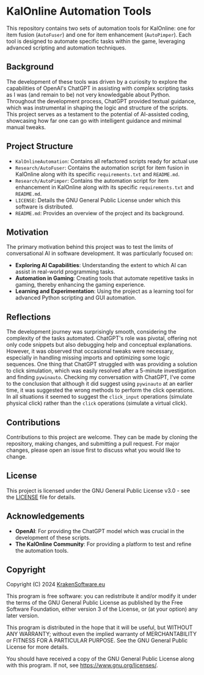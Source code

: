 # KalOnline Automation Tools

This repository contains two sets of automation tools for KalOnline: one for item fusion (`AutoFuser`) and one for item enhancement (`AutoPimper`). Each tool is designed to automate specific tasks within the game, leveraging advanced scripting and automation techniques.

## Background

The development of these tools was driven by a curiosity to explore the capabilities of OpenAI's ChatGPT in assisting with complex scripting tasks as I was (and remain to be) not very knowledgable about Python. Throughout the development process, ChatGPT provided textual guidance, which was instrumental in shaping the logic and structure of the scripts. This project serves as a testament to the potential of AI-assisted coding, showcasing how far one can go with intelligent guidance and minimal manual tweaks.

## Project Structure

- `KalOnlineAutomation`: Contains all refactored scripts ready for actual use
- `Research/AutoFuser`: Contains the automation script for item fusion in KalOnline along with its specific `requirements.txt` and `README.md`.
- `Research/AutoPimper`: Contains the automation script for item enhancement in KalOnline along with its specific `requirements.txt` and `README.md`.
- `LICENSE`: Details the GNU General Public License under which this software is distributed.
- `README.md`: Provides an overview of the project and its background.

## Motivation

The primary motivation behind this project was to test the limits of conversational AI in software development. It was particularly focused on:
- **Exploring AI Capabilities**: Understanding the extent to which AI can assist in real-world programming tasks.
- **Automation in Gaming**: Creating tools that automate repetitive tasks in gaming, thereby enhancing the gaming experience.
- **Learning and Experimentation**: Using the project as a learning tool for advanced Python scripting and GUI automation.

## Reflections

The development journey was surprisingly smooth, considering the complexity of the tasks automated. ChatGPT's role was pivotal, offering not only code snippets but also debugging help and conceptual explanations. However, it was observed that occasional tweaks were necessary, especially in handling missing imports and optimizing some logic sequences. One thing that ChatGPT struggled with was providing a solution to click simulation, which was easily resolved after a 5-minute investigation and finding `pywinauto`. Checking my conversation with ChatGPT, I've come to the conclusion that although it did suggest using `pywinauto` at an earlier time, it was suggested the wrong methods to perform the click operations. In all situations it seemed to suggest the `click_input` operations (simulate physical click) rather than the `click` operations (simulate a virtual click). 

## Contributions

Contributions to this project are welcome. They can be made by cloning the repository, making changes, and submitting a pull request. For major changes, please open an issue first to discuss what you would like to change.

## License

This project is licensed under the GNU General Public License v3.0 - see the [LICENSE](LICENSE) file for details.

## Acknowledgements

- **OpenAI**: For providing the ChatGPT model which was crucial in the development of these scripts.
- **The KalOnline Community**: For providing a platform to test and refine the automation tools.

## Copyright

Copyright (C) 2024 [KrakenSoftware.eu](https://krakensoftware.eu)

This program is free software: you can redistribute it and/or modify it under the terms of the GNU General Public License as published by the Free Software Foundation, either version 3 of the License, or (at your option) any later version.

This program is distributed in the hope that it will be useful, but WITHOUT ANY WARRANTY; without even the implied warranty of MERCHANTABILITY or FITNESS FOR A PARTICULAR PURPOSE. See the GNU General Public License for more details.

You should have received a copy of the GNU General Public License along with this program. If not, see <https://www.gnu.org/licenses/>.
